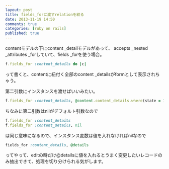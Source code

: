 ```yaml
---
layout: post
title: fields_forに渡すrelationを絞る
date: 2013-11-19 14:50
comments: true
categories: [ruby on rails]
published: true
---
```




contentモデルの下にcontent  _detailモデルがあって、
accepts  _nested  _attributes  _forしていて、fields  _forを使う場合。

``` ruby
f.fields_for :content_details do |c|
```

  
って書くと、contentに紐付く全部のcontent  _detailsがformとして表示されちゃう。  
  
第二引数にインスタンスを渡せばいいみたい。  

``` ruby
f.fields_for :content_details, @content.content_details.where(state = 1) do |c|
```

  
ちなみに第二引数はnilがデフォルト引数なので

``` ruby
f.fields_for :content_details
f.fields_for :content_details, nil
```

  
は同じ意味になるので、インスタンス変数は値を入れなければnilなので

``` ruby
fields_for :content_details, @details
```

  
ってやって、editの時だけ@detailsに値を入れるとうまく変更したいレコードのみ抽出できて、処理を切り分けられる気がします。


